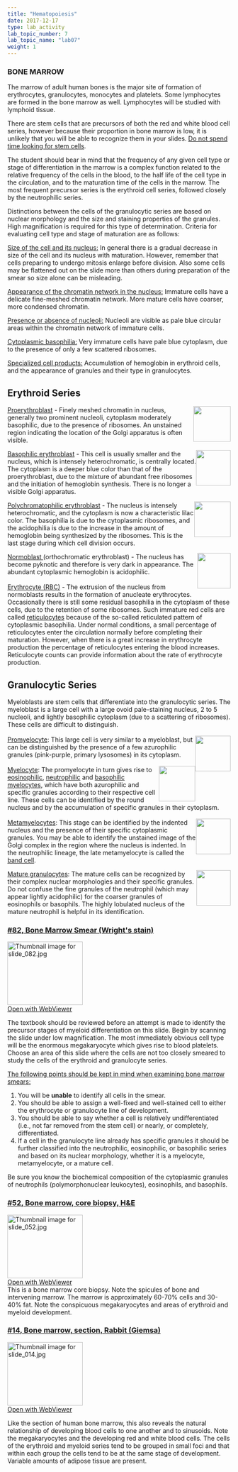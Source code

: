 ```yaml
---
title: "Hematopoiesis"
date: 2017-12-17
type: lab_activity
lab_topic_number: 7
lab_topic_name: "lab07"
weight: 1
---
```

<div class="entrybody">
						<h3><span class="caps">BONE MARROW</span></h3>

<p>The marrow of adult human bones is the major site of formation of erythrocytes, granulocytes, monocytes and platelets. Some lymphocytes are formed in the bone marrow as well. Lymphocytes will be studied with lymphoid tissue.</p>

<p>There are stem cells that are precursors of both the red and white blood cell series, however because their proportion in bone marrow is low, it is unlikely that you will be able to recognize them in your slides. <u>Do not spend time looking for stem cells</u>.</p>

<p>The student should bear in mind that the frequency of any given cell type or stage of differentiation in the marrow is a complex function related to the relative frequency of the cells in the blood, to the half life of the cell type in the circulation, and to the maturation time of the cells in the marrow. The most frequent precursor series is the erythroid cell series, followed closely by the neutrophilic series.</p>

<p>Distinctions between the cells of the granulocytic series are based on nuclear morphology and the size and staining properties of the granules. High magnification is required for this type of determination. Criteria for evaluating cell type and stage of maturation are as follows: </p>

<p><u>Size of the cell and its nucleus:</u> In general there is a gradual decrease in size of the cell and its nucleus with maturation. However, remember that cells preparing to undergo mitosis enlarge before division. Also some cells may be flattened out on the slide more than others during preparation of the smear so size alone can be misleading.</p>

<p><u>Appearance of the chromatin network in the nucleus:</u> Immature cells have a delicate fine-meshed chromatin network. More mature cells have coarser, more condensed chromatin. </p>

<p><u>Presence or absence of nucleoli:</u> Nucleoli are visible as pale blue circular areas within the chromatin network of immature cells.</p>

<p><u>Cytoplasmic basophilia:</u> Very immature cells have pale blue cytoplasm, due to the presence of only a few scattered ribosomes.</p>

<p><u>Specialized cell products:</u> Accumulation of hemoglobin in erythroid cells, and the appearance of granules and their type in granulocytes.</p>

<h2>Erythroid Series</h2>

<p><img src="/assets/images/Erythroid%20series%20-%20proerythroblast.jpg" style="width:84px; height:80px; float:right;"><u>Proerythroblast</u> - Finely meshed chromatin in nucleus, generally two prominent nucleoli, cytoplasm moderately basophilic, due to the presence of ribosomes. An unstained region indicating the location of the Golgi apparatus is often visible.</p>

<p><img src="/assets/images/Erythroid%20series%20-%20basophilic%20erythroblast.jpg" style="width:78px; height:80px; float:right;"><u>Basophilic erythroblast</u> - This cell is usually smaller and the nucleus, which is intensely heterochromatic, is centrally located. The cytoplasm is a deeper blue color than that of the proerythroblast, due to the mixture of abundant free ribosomes and the initiation of hemoglobin synthesis. There is no longer a visible Golgi apparatus.</p>

<p><img src="/assets/images/Erythroid%20series%20-%20polychromatic%20erythroblast.jpg" style="width:82px; height:80px; float:right;"><u>Polychromatophilic erythroblast</u> - The nucleus is intensely heterochromatic, and the cytoplasm is now a characteristic lilac color. The basophilia is due to the cytoplasmic ribosomes, and the acidophilia is due to the increase in the amount of hemoglobin being synthesized by the ribosomes. This is the last stage during which cell division occurs.</p>

<p><img src="/assets/images/Erythroid%20series%20-%20normoblast.jpg" style="width:75px; height:80px; float:right;"><u>Normoblast </u>(orthochromatic erythroblast) - The nucleus has become pyknotic and therefore is very dark in appearance. The abundant cytoplasmic hemoglobin is acidophilic.<br>
 <br>
<u>Erythrocyte (RBC)</u> - The extrusion of the nucleus from normoblasts results in the formation of anucleate erythrocytes. Occasionally there is still some residual basophilia in the cytoplasm of these cells, due to the retention of some ribosomes. Such immature red cells are called <u>reticulocytes</u> because of the so-called reticulated pattern of cytoplasmic basophilia. Under normal conditions, a small percentage of reticulocytes enter the circulation normally before completing their maturation. However, when there is a great increase in erythrocyte production the percentage of reticulocytes entering the blood increases. Reticulocyte counts can provide information about the rate of erythrocyte production.</p>

<h2>Granulocytic Series</h2>

<p>Myeloblasts are stem cells that differentiate into the granulocytic series. The myeloblast is a large cell with a large ovoid pale-staining nucleus, 2 to 5 nucleoli, and lightly basophilic cytoplasm (due to a scattering of ribosomes). These cells are difficult to distinguish.<br>
 <br>
<img src="/assets/images/Granulocytic%20series%20-%20promyelocyte.jpg" style="width:80px; height:80px; float:right;"><u>Promyelocyte</u>: This large cell is very similar to a myeloblast, but can be distinguished by the presence of a few azurophilic granules (pink-purple, primary lysosomes) in its cytoplasm.<br>
 <br>
<img src="/assets/images/Granulocytic%20series%20-%20eosinophilic%20myelocyte.jpg" style="width:82px; height:80px; float:right;"><u>Myelocyte</u>: The promyelocyte in turn gives rise to <u>eosinophilic</u>, <u>neutrophilic</u> and <u>basophilic myelocytes</u>, which have both azurophilic and specific granules according to their respective cell line. These cells can be identified by the round nucleus and by the accumulation of specific granules in their cytoplasm.<br>
 <br>
<img src="/assets/images/Granulocytic%20series%20-%20metamyelocyte%20%28band%20cell%29.jpg" style="width:78px; height:80px; float:right;"><u>Metamyelocytes</u>: This stage can be identified by the indented nucleus and the presence of their specific cytoplasmic granules. You may be able to identify the unstained image of the Golgi complex in the region where the nucleus is indented. In the neutrophilic lineage, the late metamyelocyte is called the <u>band cell</u>.</p>

<p><img src="/assets/images/Granulocytic%20series%20-%20mature%20granulocytes.jpg" style="width:77px; height:80px; float:right;"><u>Mature granulocytes</u>: The mature cells can be recognized by their complex nuclear morphologies and their specific granules. Do not confuse the fine granules of the neutrophil (which may appear lightly acidophilic) for the coarser granules of eosinophils or basophils. The highly lobulated nucleus of the mature neutrophil is helpful in its identification.</p>

<h3><u>#82, Bone Marrow Smear (Wright's stain)</u></h3>

<div class="thumbnail"> <a href="http://virtualslides.cumc.columbia.edu/82.svs/view.apml?" target="_blank"><img alt="Thumbnail image for slide_082.jpg" src="/assets/images/slide_082-thumb-170x143-1590.jpg" width="170" height="143" class="mt-image-left"></a><br><a href="http://virtualslides.cumc.columbia.edu/82.svs/view.apml?" target="_blank">Open with WebViewer</a></div>

<p>The textbook should be reviewed before an attempt is made to identify the precursor stages of myeloid differentiation on this slide. Begin by scanning the slide under low magnification. The most immediately obvious cell type will be the enormous megakaryocyte which gives rise to blood platelets. Choose an area of this slide where the cells are not too closely smeared to study the cells of the erythroid and granulocyte series.</p>

<p><u>The following points should be kept in mind when examining bone marrow smears: </u></p>


<ol>
<li>You will be <b>unable</b> to identify all cells in the smear. </li>
<li>You should be able to assign a well-fixed and well-stained cell to either the erythrocyte or granulocyte line of development. </li>
<li>You should be able to say whether a cell is relatively undifferentiated (i.e., not far removed from the stem cell) or nearly, or completely, differentiated. </li>
<li>If a cell in the granulocyte line already has specific granules it should be further classified into the neutrophilic, eosinophilic, or basophilic series and based on its nuclear morphology, whether it is a myelocyte, metamyelocyte, or a mature cell. </li>
</ol>



<p>Be sure you know the biochemical composition of the cytoplasmic granules of neutrophils (polymorphonuclear leukocytes), eosinophils, and basophils.</p>

<h3><u>#52, Bone marrow, core biopsy, <span class="caps">H&amp;E</span></u></h3>

<div class="thumbnail"> <a href="http://virtualslides.cumc.columbia.edu/52.svs/view.apml?" target="_blank"><img alt="Thumbnail image for slide_052.jpg" src="/assets/images/slide_052-thumb-170x143-1506.jpg" width="170" height="143" class="mt-image-left"></a><br><a href="http://virtualslides.cumc.columbia.edu/52.svs/view.apml?" target="_blank">Open with WebViewer</a></div>
This is a bone marrow core biopsy. Note the spicules of bone and intervening marrow. The marrow is approximately 60-70% cells and 30-40% fat. Note the conspicuous megakaryocytes and areas of erythroid and myeloid development.

<h3><u>#14, Bone marrow, section, Rabbit (Giemsa)</u></h3>

<div class="thumbnail"> <a href="http://virtualslides.cumc.columbia.edu/14.svs/view.apml?" target="_blank"><img alt="Thumbnail image for slide_014.jpg" src="/assets/images/slide_014-thumb-170x143-1425.jpg" width="170" height="143" class="mt-image-left"></a><br><a href="http://virtualslides.cumc.columbia.edu/14.svs/view.apml?" target="_blank">Open with WebViewer</a></div>

<p>Like the section of human bone marrow, this also reveals the natural relationship of developing blood cells to one another and to sinusoids. Note the megakaryocytes and the developing red and white blood cells. The cells of the erythroid and myeloid series tend to be grouped in small foci and that within each group the cells tend to be at the same stage of development. Variable amounts of adipose tissue are present.</p>
						
						
</div>
